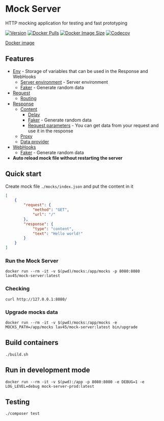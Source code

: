 # Mock Server

HTTP mocking application for testing and fast prototyping

[![Version](https://img.shields.io/docker/v/lav45/mock-server/latest?sort=semver)](https://hub.docker.com/r/lav45/mock-server)
[![Docker Pulls](https://img.shields.io/docker/pulls/lav45/mock-server.svg)](https://hub.docker.com/r/lav45/mock-server)
[![Docker Image Size](https://img.shields.io/docker/image-size/lav45/mock-server)](https://hub.docker.com/r/lav45/mock-server)
[![Codecov](https://codecov.io/gh/lav45/mock-server/branch/master/graph/badge.svg)](https://codecov.io/gh/lav45/mock-server)

[Docker image](https://hub.docker.com/r/lav45/mock-server)

## Features

- [Env](docs/env.md) - Storage of variables that can be used in the Response and WebHooks
    - [Server environment](docs/env.md#server-environment) - Server environment
    - [Faker](docs/env.md#faker) - Generate random data
- [Request](docs/request.md)
    - [Routing](docs/request.md#requesturl)
- [Response](docs/response.md)
    - [Content](docs/response/content.md)
      - [Delay](docs/response/content.md#responsedelay)
      - [Faker](docs/response/content.md#faker) - Generate random data
      - [Request parameters](docs/response/content.md#request-parameters) - You can get data from your request and use it in the response
    - [Proxy](docs/response/proxy.md)
    - [Data provider](docs/response/data.md)
- [WebHooks](docs/webhooks.md)
    - [Faker](docs/webhooks.md#faker) - Generate random data
- **Auto reload mock file without restarting the server**

## Quick start

Create mock file `./mocks/index.json` and put the content in it

```json
[
    {
        "request": {
            "method": "GET",
            "url": "/"
        },
        "response": {
            "type": "content",
            "text": "Hello world!"
        }
    }
]
```

### Run the Mock Server

```shell
docker run --rm -it -v $(pwd)/mocks:/app/mocks -p 8080:8080 lav45/mock-server:latest
```

### Checking

```shell
curl http://127.0.0.1:8080/
```

### Upgrade mocks data

```shell
docker run --rm -it -v $(pwd)/mocks:/app/mocks -e MOCKS_PATH=/app/mocks lav45/mock-server:latest bin/upgrade
```

## Build containers

```shell
./build.sh
```

## Run in development mode

```shell
docker run --rm -it -v $(pwd):/app -p 8080:8080 -e DEBUG=1 -e LOG_LEVEL=debug mock-server-prod:latest
```

## Testing

```shell
./composer test
```
